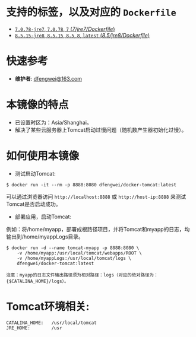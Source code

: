# 支持的标签，以及对应的 `Dockerfile` 

-	[`7.0.78-jre7`, `7.0.78`, `7` (*7/jre7/Dockerfile*)](https://github.com/dfengwei/docker-tomcat/blob/master/7/jre7/Dockerfile)
-	[`8.5.15-jre8`, `8.5.15`, `8.5`, `8`, `latest` (*8.5/jre8/Dockerfile*)](https://github.com/dfengwei/docker-tomcat/blob/master/8.5/jre8/Dockerfile)

# 快速参考

-	**维护者**:
	[dfengwei@163.com](https://github.com/dfengwei)

# 本镜像的特点

- 已设置时区为：Asia/Shanghai。
- 解决了某些云服务器上Tomcat启动过慢问题（随机数产生器初始化过慢）。

# 如何使用本镜像

- 测试启动Tomcat:

```console
$ docker run -it --rm -p 8888:8080 dfengwei/docker-tomcat:latest
```
可以通过浏览器访问 `http://localhost:8888` 或 `http://host-ip:8888` 来测试Tomcat是否启动成功。

- 部署应用，启动Tomcat:

例如：将/home/myapp，部署成根路径项目，并将Tomcat和myapp的日志，均输出到/home/myappLogs目录。

```console
$ docker run -d --name tomcat-myapp -p 8888:8080 \ 
	-v /home/myapp:/usr/local/tomcat/webapps/ROOT \ 
	-v /home/myappLogs:/usr/local/tomcat/logs \ 
	dfengwei/docker-tomcat:latest
```

```
注意：myapp的日志文件输出路径须为相对路径：logs（对应的绝对路径为：{$CATALINA_HOME}/logs）。
```

# Tomcat环境相关:
	CATALINA_HOME:   /usr/local/tomcat
	JRE_HOME:        /usr
